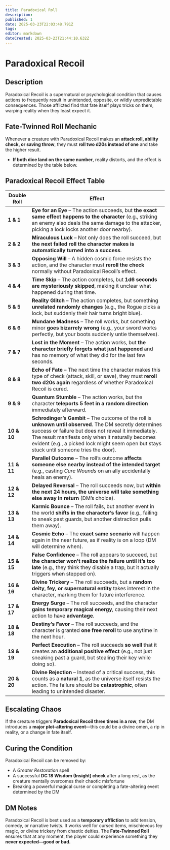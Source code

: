 ```yaml
---
title: Paradoxical Roll
description: 
published: 1
date: 2025-03-23T22:03:48.791Z
tags: 
editor: markdown
dateCreated: 2025-03-23T21:44:10.632Z
---
```


# Paradoxical Recoil  

## Description  
Paradoxical Recoil is a supernatural or psychological condition that causes actions to frequently result in unintended, opposite, or wildly unpredictable consequences. Those afflicted find that fate itself plays tricks on them, warping reality when they least expect it.  

## Fate-Twinned Roll Mechanic  
Whenever a creature with Paradoxical Recoil makes an **attack roll, ability check, or saving throw**, they must **roll two d20s instead of one** and take the higher result.  

- **If both dice land on the same number**, reality distorts, and the effect is determined by the table below.  

## **Paradoxical Recoil Effect Table**  

| Double Roll | Effect |
|------------|--------|
| **1 & 1**  | **Eye for an Eye** – The action succeeds, but **the exact same effect happens to the character** (e.g., striking an enemy also deals the same damage to the attacker, picking a lock locks another door nearby). |
| **2 & 2**  | **Miraculous Luck** – Not only does the roll succeed, but **the next failed roll the character makes is automatically turned into a success**. |
| **3 & 3**  | **Opposing Will** – A hidden cosmic force resists the action, and the character must **reroll the check** normally without Paradoxical Recoil’s effect. |
| **4 & 4**  | **Time Skip** – The action completes, but **1d6 seconds are mysteriously skipped**, making it unclear what happened during that time. |
| **5 & 5**  | **Reality Glitch** – The action completes, but something **unrelated randomly changes** (e.g., the Rogue picks a lock, but suddenly their hair turns bright blue). |
| **6 & 6**  | **Mundane Madness** – The roll works, but something minor **goes bizarrely wrong** (e.g., your sword works perfectly, but your boots suddenly untie themselves). |
| **7 & 7**  | **Lost in the Moment** – The action works, but **the character briefly forgets what just happened** and has no memory of what they did for the last few seconds. |
| **8 & 8**  | **Echo of Fate** – The next time the character makes this type of check (attack, skill, or save), they must **reroll two d20s again** regardless of whether Paradoxical Recoil is cured. |
| **9 & 9**  | **Quantum Stumble** – The action works, but the character **teleports 5 feet in a random direction** immediately afterward. |
| **10 & 10** | **Schrodinger’s Gambit** – The outcome of the roll is **unknown until observed**. The DM secretly determines success or failure but does not reveal it immediately. The result manifests only when it naturally becomes evident (e.g., a picked lock might seem open but stays stuck until someone tries the door). |
| **11 & 11** | **Parallel Outcome** – The roll’s outcome **affects someone else nearby instead of the intended target** (e.g., casting *Cure Wounds* on an ally accidentally heals an enemy). |
| **12 & 12** | **Delayed Reversal** – The roll succeeds now, but **within the next 24 hours, the universe will take something else away in return** (DM’s choice). |
| **13 & 13** | **Karmic Bounce** – The roll fails, but another event in the world **shifts in the character’s favor** (e.g., failing to sneak past guards, but another distraction pulls them away). |
| **14 & 14** | **Cosmic Echo** – The **exact same scenario** will happen again in the near future, as if reality is on a loop (DM will determine when). |
| **15 & 15** | **False Confidence** – The roll appears to succeed, but **the character won’t realize the failure until it’s too late** (e.g., they think they disable a trap, but it actually triggers when stepped on). |
| **16 & 16** | **Divine Trickery** – The roll succeeds, but a **random deity, fey, or supernatural entity** takes interest in the character, marking them for future interference. |
| **17 & 17** | **Energy Surge** – The roll succeeds, and the character **gains temporary magical energy**, causing their next action to have **advantage**. |
| **18 & 18** | **Destiny’s Favor** – The roll succeeds, and the character is granted **one free reroll** to use anytime in the next hour. |
| **19 & 19** | **Perfect Execution** – The roll succeeds **so well** that it creates an **additional positive effect** (e.g., not just sneaking past a guard, but stealing their key while doing so). |
| **20 & 20** | **Divine Rejection** – Instead of a critical success, this counts as a **natural 1**, as the universe itself resists the action. The failure should be **catastrophic**, often leading to unintended disaster. |

## **Escalating Chaos**  
If the creature triggers **Paradoxical Recoil three times in a row**, the DM introduces a **major plot-altering event**—this could be a divine omen, a rip in reality, or a change in fate itself.  

## **Curing the Condition**  
Paradoxical Recoil can be removed by:  
- A *Greater Restoration* spell  
- A successful **DC 18 Wisdom (Insight) check** after a long rest, as the creature mentally overcomes their chaotic misfortune  
- Breaking a powerful magical curse or completing a fate-altering event determined by the DM  

## **DM Notes**  
Paradoxical Recoil is best used as a **temporary affliction** to add tension, comedy, or narrative twists. It works well for cursed items, mischievous fey magic, or divine trickery from chaotic deities. The **Fate-Twinned Roll** ensures that at any moment, the player could experience something they **never expected—good or bad.**  